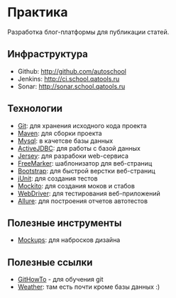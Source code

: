 # Практика

Разработка блог-платформы для публикации статей.

## Инфраструктура

 * Github:   http://github.com/autoschool
 * Jenkins:  http://ci.school.qatools.ru
 * Sonar:    http://sonar.school.qatools.ru

## Технологии

 * [Git](http://git-scm.com): для хранения исходного кода проекта
 * [Maven](http://maven.apache.org): для сборки проекта
 * [Mysql](http://www.mysql.com): в качетсве базы данных
 * [ActiveJDBC](http://javalite.io/activejdbc): для работы с базой данных
 * [Jersey](https://jersey.java.net): для разрабоки web-сервиса
 * [FreeMarker](http://freemarker.org): шаблонизатор для веб-страниц
 * [Bootstrap](http://getbootstrap.com): для быстрой верстки веб-страниц
 * [jUnit](http://junit.org): для создания тестов
 * [Mockito](https://code.google.com/p/mockito/): для создания моков и стабов
 * [WebDriver](https://code.google.com/p/selenium/wiki/GettingStarted): для тестирования веб-приложений
 * [Allure](http://allure.qatools.ru): для построения отчетов автотестов

## Полезные инструменты

* [Mockups](https://moqups.com): для набросков дизайна

## Полезные ссылки
 * [GitHowTo](http://githowto.com/ru) - для обучения git
 * [Weather](https://github.com/autoschool/weather): там есть почти кроме базы данных :)
